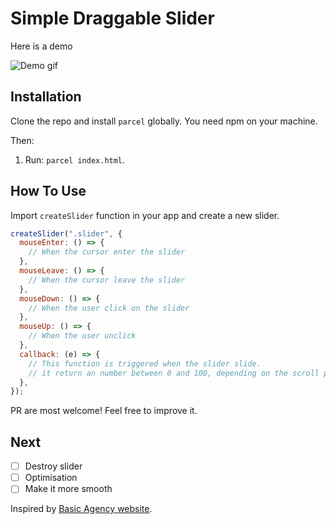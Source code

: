 # Simple Draggable Slider

Here is a demo

![Demo gif](./demo.gif)

## Installation

Clone the repo and install `parcel` globally. You need npm on your machine.

Then:

1. Run: `parcel index.html`.

## How To Use

Import `createSlider` function in your app and create a new slider.

```javascript
createSlider(".slider", {
  mouseEnter: () => {
    // When the cursor enter the slider
  },
  mouseLeave: () => {
    // When the cursor leave the slider
  },
  mouseDown: () => {
    // When the user click on the slider
  },
  mouseUp: () => {
    // When the user unclick
  },
  callback: (e) => {
    // This function is triggered when the slider slide.
    // it return an number between 0 and 100, depending on the scroll position
  },
});
```

PR are most welcome! Feel free to improve it.

## Next

- [ ] Destroy slider
- [ ] Optimisation
- [ ] Make it more smooth

Inspired by [Basic Agency website](https://basicagency.com/).
